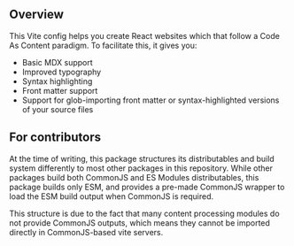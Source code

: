 ## Overview

This Vite config helps you create React websites which that follow a Code As Content paradigm. To facilitate this, it gives you:

- Basic MDX support
- Improved typography
- Syntax highlighting
- Front matter support
- Support for glob-importing front matter or syntax-highlighted versions of your source files


## For contributors

At the time of writing, this package structures its distributables and build system differently to most other packages in this repository. While other packages build both CommonJS and ES Modules distributables, this package builds only ESM, and provides a pre-made CommonJS wrapper to load the ESM build output when CommonJS is required.

This structure is due to the fact that many content processing modules do not provide CommonJS outputs, which means they cannot be imported directly in CommonJS-based vite servers.

